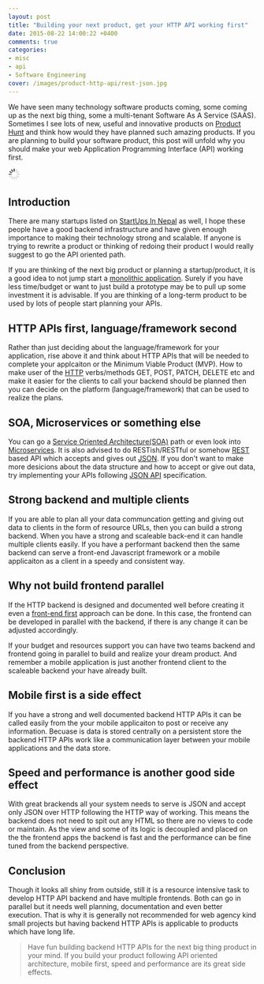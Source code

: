 ```yaml
---
layout: post
title: "Building your next product, get your HTTP API working first"
date: 2015-08-22 14:00:22 +0400
comments: true
categories:
- misc
- api
- Software Engineering
cover: /images/product-http-api/rest-json.jpg
---
```


We have seen many technology software products coming, some coming up as the next big thing, some
a multi-tenant Software As A Service (SAAS). Sometimes I see lots of new, useful and innovative
products on [Product Hunt](http://www.producthunt.com/) and think how would they have planned such
amazing products. If you are planning to build your software product, this post will unfold why
you should make your web Application Programming Interface (API) working first.

<img class="center" src="/images/generic/loading.gif" data-echo="/images/product-http-api/rest-json.jpg" title="JSON APIs" alt="JSON APIs">
<!-- more -->

## Introduction

There are many startups listed on [StartUps In Nepal](http://startupsinnepal.com/) as well, I hope
these people have a good backend infrastructure and have given enough importance to making their technology
strong and scalable. If anyone is trying to rewrite a product or thinking of redoing their product I would
really suggest to go the API oriented path.

If you are thinking of the next big product or planning a startup/product, it is a good idea to not jump start
a [monolithic application](https://en.wikipedia.org/wiki/Monolithic_application). Surely if you have less time/budget
or want to just build a prototype may be to pull up some investment it is advisable. If you are thinking of a long-term
product to be used by lots of people start planning your APIs.

## HTTP APIs first, language/framework second

Rather than just deciding about the language/framework for your application, rise above it and think about HTTP APIs
that will be needed to complete your applcaiton or the Minimum Viable Product (MVP). How to make user of the [HTTP](https://en.wikipedia.org/wiki/Hypertext_Transfer_Protocol) verbs/methods
GET, POST, PATCH, DELETE etc and make it easier for the clients to call your backend should be planned then you can
decide on the platform (language/framework) that can be used to realize the plans.

## SOA, Microservices or something else

You can go a [Service Oriented Architecture(SOA)](https://en.wikipedia.org/wiki/Service-oriented_architecture) path
or even look into [Microservices](https://en.wikipedia.org/wiki/Microservices). It is also advised to do
RESTish/RESTful or somehow [REST](https://en.wikipedia.org/wiki/Representational_state_transfer) based API which
accepts and gives out [JSON](https://en.wikipedia.org/wiki/JSON). If you don't want to make more desicions about
the data structure and how to accept or give out data, try implementing your APIs following [JSON API](http://jsonapi.org/) specification.

## Strong backend and multiple clients

If you are able to plan all your data communcation getting and giving out data to clients in the form of resource URLs,
then you can build a strong backend. When you have a strong and scaleable back-end it can handle multiple clients easily. If you have a performant backend then the same backend can serve a front-end Javascript framework or a mobile applicaiton as a client in a speedy and consistent way.

## Why not build frontend parallel

If the HTTP backend is designed and documented well before creating it even a [front-end first](http://nobackend.org/) approach can be done. In this case, the frontend can be developed in parallel with the backend, if there is any change it can be adjusted accordingly.

If your budget and resources support you can have two teams backend and frontend going in parallel to build and realize your dream product. And remember a mobile application is just another frontend client to the scaleable backend your have already built.

## Mobile first is a side effect

If you have a strong and well documented backend HTTP APIs it can be called easily from the your mobile applicaiton to post or receive any information. Becuase is data is stored centrally on a persistent store the backend HTTP APIs work like a communication layer between your mobile applications and the data store.

## Speed and performance is another good side effect

With great brackends all your system needs to serve is JSON and accept only JSON over HTTP following the HTTP way of working. This means the backend does not need to spit out any HTML so there are no views to code or maintain. As the view and some of its logic is decoupled and placed on the the frontend apps the backend is fast and the performance can be fine tuned from the backend perspective.

## Conclusion

Though it looks all shiny from outside, still it is a resource intensive task to develop HTTP API backend and have multiple frontends. Both can go in parallel but it needs well planning, documentation and even better execution. That is why it is generally not recommended for web agency kind small projects but having backend HTTP APIs is applicable to products which have long life.

> Have fun building backend HTTP APIs for the next big thing product in your mind.
> If you build your product following API oriented architecture, mobile first, speed and performance are its great side effects.

